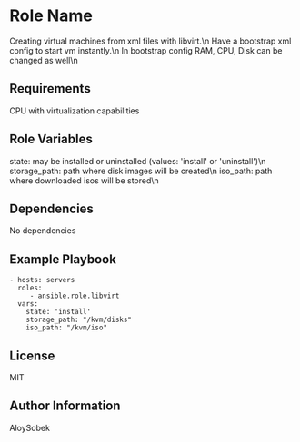 Role Name
=========

Creating virtual machines from xml files with libvirt.\n
Have a bootstrap xml config to start vm instantly.\n
In bootstrap config RAM, CPU, Disk can be changed as well\n

Requirements
------------

CPU with virtualization capabilities

Role Variables
--------------

state: may be installed or uninstalled (values: 'install' or 'uninstall')\n
storage_path: path where disk images will be created\n
iso_path: path where downloaded isos will be stored\n

Dependencies
------------

No dependencies

Example Playbook
----------------

    - hosts: servers
      roles:
         - ansible.role.libvirt
      vars:
        state: 'install'
        storage_path: "/kvm/disks"
        iso_path: "/kvm/iso"

License
-------

MIT

Author Information
------------------

AloySobek

